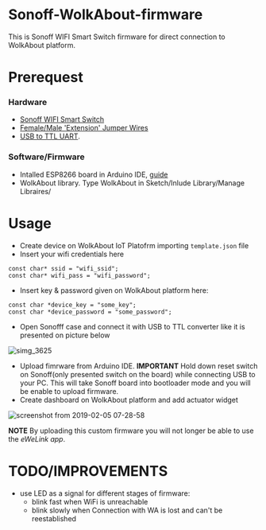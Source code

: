 # Sonoff-WolkAbout-firmware
This is Sonoff WIFI Smart Switch firmware for direct connection to WolkAbout platform.

# Prerequest

### Hardware
 * [Sonoff WIFI Smart Switch](https://www.sonoff.in/index.php?route=product/product&path=62&product_id=75)
 * [Female/Male 'Extension' Jumper Wires](https://www.adafruit.com/product/826)
 * [USB to TTL UART](https://www.aliexpress.com/item/CH340G-5V-USB-to-TTL-UART-Serial-Converter/32524218818.html).

### Software/Firmware
 * Intalled ESP8266 board in Arduino IDE, [guide](https://randomnerdtutorials.com/how-to-install-esp8266-board-arduino-ide/)
 * WolkAbout library. Type WolkAbout in Sketch/Inlude Library/Manage Libraires/
 
# Usage
 * Create device on WolkAbout IoT Platofrm importing `template.json` file
 * Insert your wifi credentials here
 ```
 const char* ssid = "wifi_ssid";
 const char* wifi_pass = "wifi_password";
 ```
 * Insert key & password given on WolkAbout platform here:
 ```
 const char *device_key = "some_key";
 const char *device_password = "some_password";
 ```
 * Open Sonofff case and connect it with USB to TTL converter like it is presented on picture below
 
 ![simg_3625](https://user-images.githubusercontent.com/8199494/51623138-52d79300-1f38-11e9-82d5-138c8e5cc672.jpg)
 
 * Upload fimrware from Arduino IDE. **IMPORTANT** Hold down reset switch on Sonoff(only presented switch on the board) while connecting USB to your PC. This will take Sonoff board into bootloader mode and you will be enable to upload firmware.
 * Create dashboard on WolkAbout platform and add actuator widget

![screenshot from 2019-02-05 07-28-58](https://user-images.githubusercontent.com/8199494/52256667-f00ed000-2917-11e9-8b5d-a2624d5425ea.png)
 
 
 **NOTE** By uploading this custom firmware you will not longer be able to use the *eWeLink app*.
 
 # TODO/IMPROVEMENTS
  * use LED as a signal for different stages of firmware:
    * blink fast when WiFi is unreachable
    * blink slowly when Connection with WA is lost and can't be reestablished
